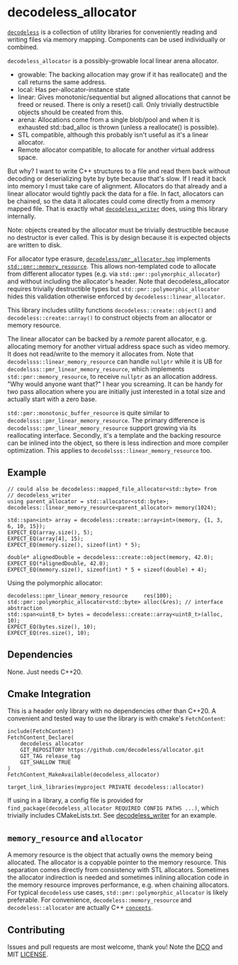 # decodeless_allocator

[`decodeless`](https://github.com/decodeless) is a collection of utility
libraries for conveniently reading and writing files via memory mapping.
Components can be used individually or combined.

`decodeless_allocator` is a possibly-growable local linear arena allocator.
- growable: The backing allocation may grow if it has reallocate() and the
  call returns the same address.
- local: Has per-allocator-instance state
- linear: Gives monotonic/sequential but aligned allocations that cannot be
  freed or reused. There is only a reset() call. Only trivially destructible
  objects should be created from this.
- arena: Allocations come from a single blob/pool and when it is exhausted
  std::bad_alloc is thrown (unless a reallocate() is possible).
- STL compatible, although this probably isn't useful as it's a linear
  allocator.
- Remote allocator compatible, to allocate for another virtual address space.

But why? I want to write C++ structures to a file and read them back without
decoding or deserializing byte by byte because that's slow. If I read it back
into memory I must take care of alignment. Allocators do that already and a
linear allocator would tightly pack the data for a file. In fact, allocators can
be chained, so the data it allocates could come directly from a memory mapped
file. That is exactly what
[`decodeless_writer`](https://github.com/decodeless/writer) does, using this
library internally.

Note: objects created by the allocator must be trivially destructible because no
destructor is ever called. This is by design because it is expected objects are
written to disk.

For allocator type erasure,
[`decodeless/pmr_allocator.hpp`](include/decodeless/pmr_allocator.hpp)
implements
[`std::pmr::memory_resource`](https://en.cppreference.com/w/cpp/memory/memory_resource).
This allows non-templated code to allocate from different allocator types (e.g.
via `std::pmr::polymorphic_allocator`) and without including the allocator's
header. Note that decodeless_allocator requires trivially destructible types but
`std::pmr::polymorphic_allocator` hides this validation otherwise enforced by
`decodeless::linear_allocator`.

This library includes utility functions `decodeless::create::object()` and
`decodeless::create::array()` to construct objects from an allocator or memory
resource.

The linear allocator can be backed by a *remote* parent allocator, e.g.
allocating memory for another virtual address space such as video memory. It
does not read/write to the memory it allocates from. Note that
`decodelsss::linear_memory_resource` can handle `nullptr` while it is UB for
`decodelsss::pmr_linear_memory_resource`, which implements
`std::pmr::memory_resource`, to receive `nullptr` as an allocation address. "Why
would anyone want that?" I hear you screaming. It can be handy for two pass
allocation where you are initially just interested in a total size and actually
start with a zero base.

`std::pmr::monotonic_buffer_resource` is quite similar to
`decodelsss::pmr_linear_memory_resource`. The primary difference is
`decodelsss::pmr_linear_memory_resource` support growing via its reallocating
interface. Secondly, it's a template and the backing resource can be inlined
into the object, so there is less indirection and more compiler optimization.
This applies to `decodelsss::linear_memory_resource` too.

## Example

```
// could also be decodeless::mapped_file_allocator<std::byte> from
// decodeless_writer
using parent_allocator = std::allocator<std::byte>;
decodeless::linear_memory_resource<parent_allocator> memory(1024);

std::span<int> array = decodeless::create::array<int>(memory, {1, 3, 6, 10, 15});
EXPECT_EQ(array.size(), 5);
EXPECT_EQ(array[4], 15);
EXPECT_EQ(memory.size(), sizeof(int) * 5);

double* alignedDouble = decodeless::create::object(memory, 42.0);
EXPECT_EQ(*alignedDouble, 42.0);
EXPECT_EQ(memory.size(), sizeof(int) * 5 + sizeof(double) + 4);
```

Using the polymorphic allocator:

```
decodeless::pmr_linear_memory_resource     res(100);
std::pmr::polymorphic_allocator<std::byte> alloc(&res); // interface abstraction
std::span<uint8_t> bytes = decodeless::create::array<uint8_t>(alloc, 10);
EXPECT_EQ(bytes.size(), 10);
EXPECT_EQ(res.size(), 10);
```

## Dependencies

None. Just needs C++20.

## Cmake Integration

This is a header only library with no dependencies other than C++20. A
convenient and tested way to use the library is with cmake's `FetchContent`:

```
include(FetchContent)
FetchContent_Declare(
    decodeless_allocator
    GIT_REPOSITORY https://github.com/decodeless/allocator.git
    GIT_TAG release_tag
    GIT_SHALLOW TRUE
)
FetchContent_MakeAvailable(decodeless_allocator)

target_link_libraries(myproject PRIVATE decodeless::allocator)
```

If using in a library, a config file is provided for
`find_package(decodeless_allocator REQUIRED CONFIG PATHS ...)`, which trivially
includes CMakeLists.txt. See
[decodeless_writer](https://github.com/decodeless/writer/blob/main/CMakeLists.txt)
for an example.

## `memory_resource` and `allocator`

A memory resource is the object that actually owns the memory being allocated.
The allocator is a copyable pointer to the memory resource. This separation
comes directly from consistency with STL allocators. Sometimes the allocator
indirection is needed and sometimes inlining allocation code in the memory
resource improves performance, e.g. when chaining allocators. For typical
`decodeless` use cases, `std::pmr::polymorphic_allocator` is likely preferable.
For convenience, `decodeless::memory_resource` and `decodeless::allocator` are
actually C++
[`concepts`](https://en.cppreference.com/w/cpp/language/constraints).

## Contributing

Issues and pull requests are most welcome, thank you! Note the
[DCO](CONTRIBUTING) and MIT [LICENSE](LICENSE).
